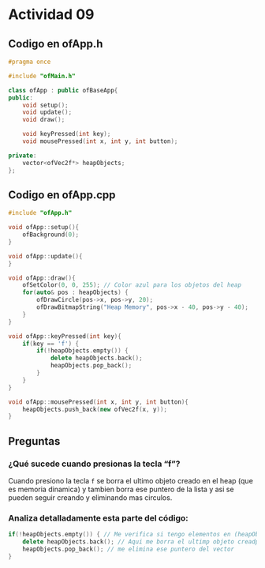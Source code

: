 # Actividad 09

## Codigo en ofApp.h

```C++
#pragma once

#include "ofMain.h"

class ofApp : public ofBaseApp{
public:
    void setup();
    void update();
    void draw();

    void keyPressed(int key);
    void mousePressed(int x, int y, int button);

private:
    vector<ofVec2f*> heapObjects;
};
```
## Codigo en ofApp.cpp
```C++
#include "ofApp.h"

void ofApp::setup(){
    ofBackground(0);
}

void ofApp::update(){
}

void ofApp::draw(){
    ofSetColor(0, 0, 255); // Color azul para los objetos del heap
    for(auto& pos : heapObjects) {
        ofDrawCircle(pos->x, pos->y, 20);
        ofDrawBitmapString("Heap Memory", pos->x - 40, pos->y - 40);
    }
}

void ofApp::keyPressed(int key){
    if(key == 'f') {
        if(!heapObjects.empty()) {
            delete heapObjects.back();
            heapObjects.pop_back();
        }
    }
}

void ofApp::mousePressed(int x, int y, int button){
    heapObjects.push_back(new ofVec2f(x, y));
}
```
## Preguntas

### ¿Qué sucede cuando presionas la tecla “f”?

Cuando presiono la tecla `f` se borra el ultimo objeto creado en el heap (que es memoria dinamica) y tambien borra ese puntero de la lista y asi se pueden seguir creando y eliminando mas circulos.

### Analiza detalladamente esta parte del código:

```C++
if(!heapObjects.empty()) { // Me verifica si tengo elementos en (heapObjects) que me guarda punteros
    delete heapObjects.back(); // Aqui me borra el ultimp objeto creadp en el heap
    heapObjects.pop_back(); // me elimina ese puntero del vector
}
```